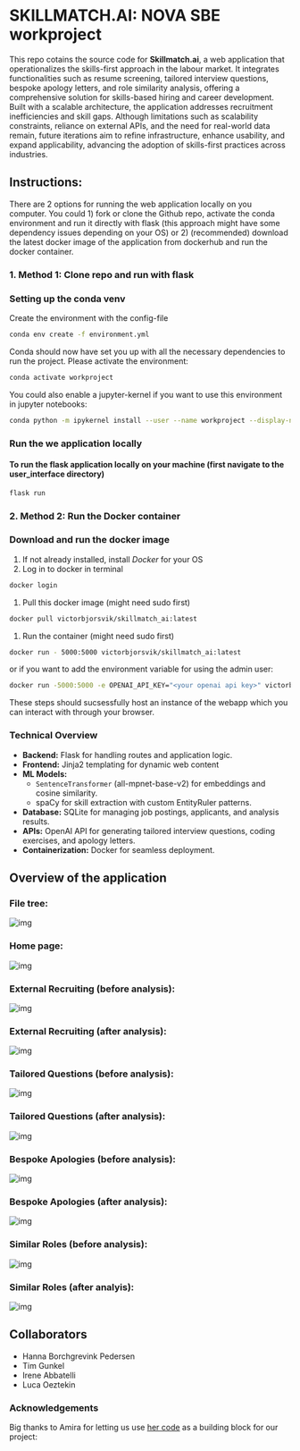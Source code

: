 # SKILLMATCH.AI: NOVA SBE workproject
This repo cotains the source code for **Skillmatch.ai**, a web application that operationalizes the skills-first approach in the labour market. It integrates functionalities such as resume screening, tailored interview questions, bespoke apology letters, and role similarity analysis, offering a comprehensive solution for skills-based hiring and career development.  Built with a scalable architecture, the application addresses recruitment inefficiencies and skill gaps. Although limitations such as scalability constraints, reliance on external APIs, and the need for real-world data remain, future iterations aim to refine infrastructure, enhance usability, and expand applicability, advancing the adoption of skills-first practices across industries.

## Instructions:
There are 2 options for running the web application locally on you computer. You could 1) fork or clone the Github repo, activate the conda environment and run it directly with flask (this approach might have some dependency issues depending on your OS) or 2) (recommended) download the latest docker image of the application from dockerhub and run the docker container.

### 1. Method 1: Clone repo and run with flask
### Setting up the conda venv

Create the environment with the config-file
```bash
conda env create -f environment.yml
```
Conda should now have set you up with all the necessary dependencies to run the project. Please activate the environment:
```bash
conda activate workproject
```
You could also enable a jupyter-kernel if you want to use this environment in jupyter notebooks:
```bash
conda python -m ipykernel install --user --name workproject --display-name "workproject"
```

### Run the we application locally
#### To run the flask application locally on your machine (first navigate to the user_interface directory)
```bash
flask run
```
### 2. Method 2: Run the Docker container
### Download and run the docker image

1. If not already installed, install *Docker* for your OS
2. Log in to docker in terminal
```bash
docker login
```
1. Pull this docker image (might need sudo first)
```bash
docker pull victorbjorsvik/skillmatch_ai:latest
```
1. Run the container (might need sudo first)
```bash
docker run - 5000:5000 victorbjorsvik/skillmatch_ai:latest
```
or if you want to add the environment variable for using the admin user:
```bash
docker run -5000:5000 -e OPENAI_API_KEY="<your openai api key>" victorbjorsvik/skillmatch_ai:latest
```

These steps should sucsessfully host an instance of the webapp which you can interact with through your browser.

### **Technical Overview**  
- **Backend:** Flask for handling routes and application logic.  
- **Frontend:** Jinja2 templating for dynamic web content
- **ML Models:**  
  - `SentenceTransformer` (all-mpnet-base-v2) for embeddings and cosine similarity.  
  - spaCy for skill extraction with custom EntityRuler patterns.  
- **Database:** SQLite for managing job postings, applicants, and analysis results.  
- **APIs:** OpenAI API for generating tailored interview questions, coding exercises, and apology letters.  
- **Containerization:** Docker for seamless deployment.

## Overview of the application
### File tree: 
![img](pictures/file_tree.png)
### Home page:
![img](pictures/index.jpg)
### External Recruiting (before analysis):
 ![img](pictures/ext_before.jpg)
### External Recruiting (after analysis): 
![img](pictures/ext_after.jpg)
### Tailored Questions (before analysis): 
![img](pictures/quest_before.jpg)
### Tailored Questions (after analysis):
 ![img](pictures/quest_after.jpg)
### Bespoke Apologies (before analysis):
 ![img](pictures/bespoke_before.png)
### Bespoke Apologies (after analysis): 
![img](pictures/bespoke_after.png)
### Similar Roles (before analysis):
![img](pictures/roles_before.jpg)
### Similar Roles (after analyis):
![img](pictures/roles_after.jpg)



## Collaborators
* Hanna Borchgrevink Pedersen
* Tim Gunkel
* Irene Abbatelli
* Luca Oeztekin

### Acknowledgements
Big thanks to Amira for letting us use [her code](https://github.com/amiradridi/Job-Resume-Matching) as a building block for our project:
